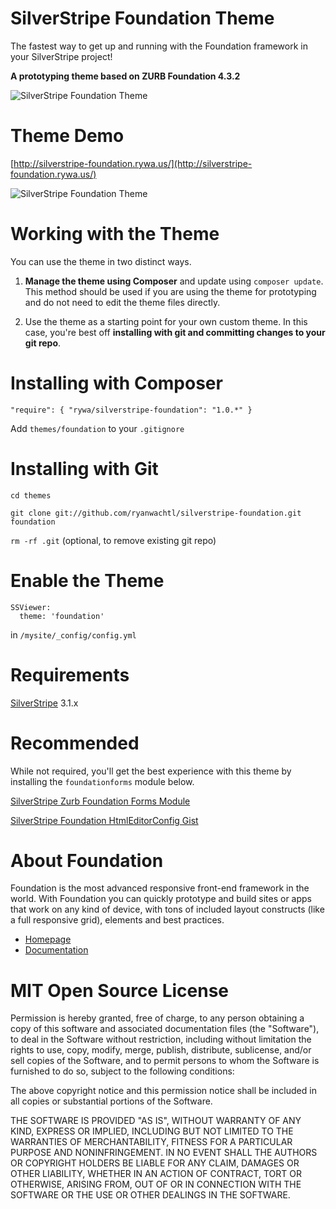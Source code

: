 SilverStripe Foundation Theme
=================================

The fastest way to get up and running with the Foundation framework in your SilverStripe project!

**A prototyping theme based on ZURB Foundation 4.3.2**

![SilverStripe Foundation Theme](https://raw.github.com/ryanwachtl/silverstripe-foundation/master/images/demos/previews-1.png)

Theme Demo
=================================

[http://silverstripe-foundation.rywa.us/](http://silverstripe-foundation.rywa.us/)

![SilverStripe Foundation Theme](https://raw.github.com/ryanwachtl/silverstripe-foundation/master/images/demos/screenshot.png)

Working with the Theme
=================================

You can use the theme in two distinct ways.

1. **Manage the theme using Composer** and update using `composer update`. This method should be used if you are using the theme for prototyping and do not need to edit the theme files directly.

2. Use the theme as a starting point for your own custom theme. In this case, you're best off **installing with git and committing changes to your git repo**.

Installing with Composer
=================================

`"require": { "rywa/silverstripe-foundation": "1.0.*" }`

Add `themes/foundation` to your `.gitignore`

Installing with Git
=================================

`cd themes`

`git clone git://github.com/ryanwachtl/silverstripe-foundation.git foundation`

`rm -rf .git` (optional, to remove existing git repo)

Enable the Theme
=================================

```
SSViewer:
  theme: 'foundation'
```

in `/mysite/_config/config.yml`

Requirements
=================================

[SilverStripe](https://github.com/silverstripe/silverstripe-framework) 3.1.x

Recommended
=================================

While not required, you'll get the best experience with this theme by installing the `foundationforms` module below.

[SilverStripe Zurb Foundation Forms Module](https://github.com/ryanwachtl/silverstripe-foundation-forms)

[SilverStripe Foundation HtmlEditorConfig Gist](https://gist.github.com/ryanwachtl/6251297)

About Foundation
=================================

Foundation is the most advanced responsive front-end framework in the world. With Foundation you can quickly prototype and build sites or apps that work on any kind of device, with tons of included layout constructs (like a full responsive grid), elements and best practices.

- [Homepage](http://foundation.zurb.com)
- [Documentation](http://foundation.zurb.com/docs)

MIT Open Source License
=======================

Permission is hereby granted, free of charge, to any person obtaining a copy of this software and associated documentation files (the "Software"), to deal in the Software without restriction, including without limitation the rights to use, copy, modify, merge, publish, distribute, sublicense, and/or sell copies of the Software, and to permit persons to whom the Software is furnished to do so, subject to the following conditions:

The above copyright notice and this permission notice shall be included in all copies or substantial portions of the Software.

THE SOFTWARE IS PROVIDED "AS IS", WITHOUT WARRANTY OF ANY KIND, EXPRESS OR IMPLIED, INCLUDING BUT NOT LIMITED TO THE WARRANTIES OF MERCHANTABILITY, FITNESS FOR A PARTICULAR PURPOSE AND NONINFRINGEMENT. IN NO EVENT SHALL THE AUTHORS OR COPYRIGHT HOLDERS BE LIABLE FOR ANY CLAIM, DAMAGES OR OTHER LIABILITY, WHETHER IN AN ACTION OF CONTRACT, TORT OR OTHERWISE, ARISING FROM, OUT OF OR IN CONNECTION WITH THE SOFTWARE OR THE USE OR OTHER DEALINGS IN THE SOFTWARE.
